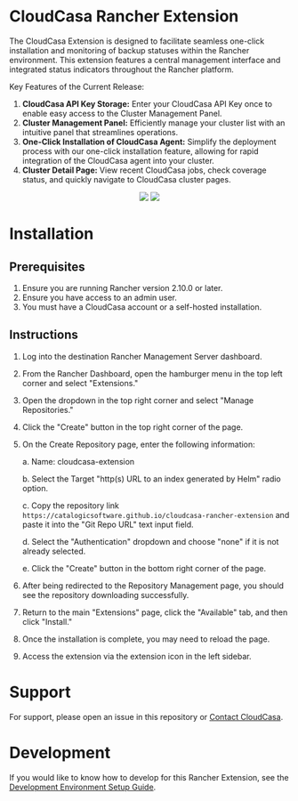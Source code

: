# CloudCasa Rancher Extension 

The CloudCasa Extension is designed to facilitate seamless one-click installation and monitoring of backup statuses within the Rancher environment. This extension features a central management interface and integrated status indicators throughout the Rancher platform.

Key Features of the Current Release:

1) **CloudCasa API Key Storage:** Enter your CloudCasa API Key once to enable easy access to the Cluster Management Panel.
2) **Cluster Management Panel:** Efficiently manage your cluster list with an intuitive panel that streamlines operations.
3) **One-Click Installation of CloudCasa Agent:** Simplify the deployment process with our one-click installation feature, allowing for rapid integration of the CloudCasa agent into your cluster.
4) **Cluster Detail Page:** View recent CloudCasa jobs, check coverage status, and quickly navigate to CloudCasa cluster pages.


<p align="middle">
   <img src="https://github.com/user-attachments/assets/48b1fda8-cd40-4831-9179-876bccd01c5c" />
   <img src="https://github.com/user-attachments/assets/47a79e5b-ecb5-46c1-bb7c-5113847c5ece" />
</p>

# Installation

## Prerequisites

1) Ensure you are running Rancher version 2.10.0 or later.
2) Ensure you have access to an admin user.
3) You must have a CloudCasa account or a self-hosted installation.

## Instructions

1) Log into the destination Rancher Management Server dashboard.
2) From the Rancher Dashboard, open the hamburger menu in the top left corner and select "Extensions."
3) Open the dropdown in the top right corner and select "Manage Repositories."
4) Click the "Create" button in the top right corner of the page.
5) On the Create Repository page, enter the following information:

   a. Name: cloudcasa-extension

   b. Select the Target "http(s) URL to an index generated by Helm" radio option.

   c. Copy the repository link `https://catalogicsoftware.github.io/cloudcasa-rancher-extension` and paste it into the "Git Repo URL" text input field.

   d. Select the "Authentication" dropdown and choose "none" if it is not already selected.

   e. Click the "Create" button in the bottom right corner of the page.

7) After being redirected to the Repository Management page, you should see the repository downloading successfully.
8) Return to the main "Extensions" page, click the "Available" tab, and then click "Install."
9) Once the installation is complete, you may need to reload the page.
10) Access the extension via the extension icon in the left sidebar.

# Support

For support, please open an issue in this repository or [Contact CloudCasa](https://cloudcasa.io/contact-us/).

# Development

If you would like to know how to develop for this Rancher Extension, see the [Development Environment Setup Guide](DEVELOPMENT.md).
